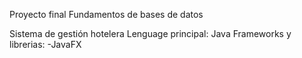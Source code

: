 Proyecto final Fundamentos de bases de datos

Sistema de gestión hotelera
Lenguage principal: Java
Frameworks y librerias:
-JavaFX
